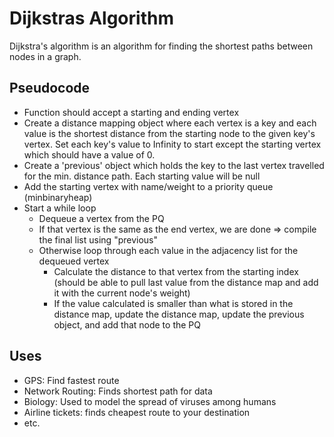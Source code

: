 # Dijkstras Algorithm

Dijkstra's algorithm is an algorithm for finding the shortest paths between nodes in a graph.

## Pseudocode

- Function should accept a starting and ending vertex
- Create a distance mapping object where each vertex is a key and each value is the shortest distance from the starting node to the given key's vertex. Set each key's value to Infinity to start except the starting vertex which should have a value of 0.
- Create a 'previous' object which holds the key to the last vertex travelled for the min. distance path. Each starting value will be null
- Add the starting vertex with name/weight to a priority queue (minbinaryheap)
- Start a while loop
  - Dequeue a vertex from the PQ
  - If that vertex is the same as the end vertex, we are done => compile the final list using "previous"
  - Otherwise loop through each value in the adjacency list for the dequeued vertex
    - Calculate the distance to that vertex from the starting index (should be able to pull last value from the distance map and add it with the current node's weight)
    - If the value calculated is smaller than what is stored in the distance map, update the distance map, update the previous object, and add that node to the PQ

## Uses

- GPS: Find fastest route
- Network Routing: Finds shortest path for data
- Biology: Used to model the spread of viruses among humans
- Airline tickets: finds cheapest route to your destination
- etc.
